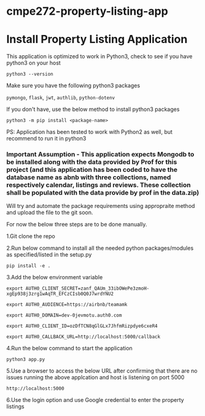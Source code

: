 # cmpe272-property-listing-app


# Install Property Listing Application

This application is optimized to work in Python3, check to see if you have python3 on your host

``python3 --version``

Make sure you have the following python3 packages

``pymongo``, ``flask``, ``jwt``, ``authlib``, ``python-dotenv``

If you don't have, use the below method to install python3 packages

``python3 -m pip install <package-name>``

PS: Application has been tested to work with Python2 as well, but recommend to run it in python3 
  
  ### Important Assumption - This application expects Mongodb to be installed along with the data provided by Prof for this project (and this application has been coded to have the database name as abnb with three collections, named respectively calendar, listings and reviews. These collection shall be populated with the data provide by prof in the data.zip)
  
  Will try and automate the package requirements using appropraite method and upload the file to the git soon.
  
  For now the below three steps are to be done manually.
  
  1.Git clone the repo
  
  2.Run below command to install all the needed python packages/modules as specified/listed in the setup.py
  
  ``pip install -e . ``
  
  3.Add the below environment variable 
  
`` export AUTH0_CLIENT_SECRET=zanf_QAUm_33ibOWePe3zmoH-xgEp938j3zrg1wAqTR_EFCzCIsb0Q0J7wrdYNU2 ``

`` export AUTH0_AUDIENCE=https://airbnb/teamamk ``

`` export AUTH0_DOMAIN=dev-0jevmotu.auth0.com ``

`` export AUTH0_CLIENT_ID=ozDfTCN8qGlGLx7JhfmRizpdye6cxeR4 ``

`` export AUTH0_CALLBACK_URL=http://localhost:5000/callback ``

  
  4.Run the below command to start the application
  
  `` python3 app.py ``
  
  5.Use a browser to access the below URL after confirming that there are no issues running the above applcation and host is listening on port 5000
  
  `` http://localhost:5000 ``
  
  6.Use the login option and use Google credential to enter the property listings
